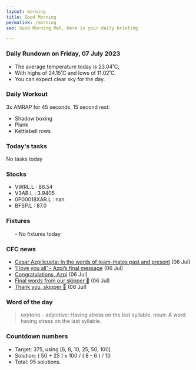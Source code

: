 ```yaml
---
layout: morning
title: Good Morning
permalink: /morning
seo: Good Morning Mat, Here is your daily briefing

---
```


<!-- weather_marker starts -->
### Daily Rundown on Friday, 07 July 2023

- The average temperature today is 23.04˚C;
- With highs of 24.15˚C and lows of 11.02˚C.
- You can expect clear sky for the day.

<!-- weather_marker ends -->

### Daily Workout
<!-- workout_marker starts -->
3x AMRAP for 45 seconds, 15 second rest:

- Shadow boxing
- Plank
- Kettlebell rows

<!-- workout_marker ends -->

### Today's tasks
<!-- task_marker starts -->
No tasks today
<!-- task_marker ends -->

### Stocks

<!-- stocks_marker starts -->

- VWRL.L : 86.54
- V3AB.L : 3.9405
- 0P00018XAR.L : nan
- BFSP.L : 87.0

<!-- stocks_marker ends -->

### Fixtures

<!-- sports_marker starts -->

<ul>
- No fixtures today</ul>

<!-- sports_marker ends -->

### CFC news

<!-- cfc_marker starts -->
- [Cesar Azpilicueta: In the words of team-mates past and present](https://chelseafc.com/en/news/article/cesar-azpilicueta-in-the-words-of-team-mates-past-and-present) (06 Jul)
- [‘I love you all’ - Azpi’s final message](https://chelseafc.com/en/news/article/i-love-you-all-azpis-final-message) (06 Jul)
- [Congratulations, Azpi](https://chelseafc.com/en/news/article/congratulations-azpi) (06 Jul)
- [Final words from our skipper 💙](https://chelseafc.com/en/video/final-words-from-our-skipper) (06 Jul)
- [Thank you, skipper 💙](https://chelseafc.com/en/video/thank-you-skipper) (06 Jul)

<!-- cfc_marker ends -->

### Word of the day
<!-- word_marker starts -->

 > oxytone - adjective: Having stress on the last syllable. noun: A word having stress on the last syllable.

<!-- word_marker ends -->

### Countdown numbers
<!-- game_marker starts -->

- Target: 375, using [6, 8, 10, 25, 50, 100]
- Solution: ( 50 + 25 ) x 100 / ( 8 - 6 ) / 10
- Total: 95 solutions.

<!-- game_marker ends -->
